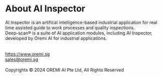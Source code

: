 # **About AI Inspector**

AI Inspector is an artifical intelligence-based industrial application for real time assisted guide to work processes and quality inspections. 
<br/>
Deep-scan&reg; is a suite of AI application modules, including AI Inspector, developed by Oremi AI for industrial applications. 
<br/>
<br/>
<br/>
<https://www.oremi.sg>   
<sales@oremi.sg>
<br/>
<br/>
Copyrights &copy; 2024 OREMI AI Pte Ltd, All Rights Reserved